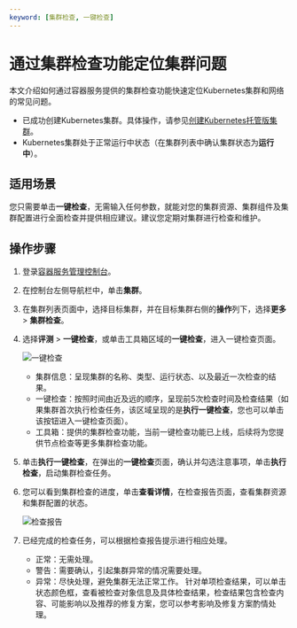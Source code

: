 ```yaml
---
keyword: [集群检查, 一键检查]
---
```


# 通过集群检查功能定位集群问题

本文介绍如何通过容器服务提供的集群检查功能快速定位Kubernetes集群和网络的常见问题。

-   已成功创建Kubernetes集群。具体操作，请参见[创建Kubernetes托管版集群](/cn.zh-CN/Kubernetes集群用户指南/集群/创建集群/创建Kubernetes托管版集群.md)。
-   Kubernetes集群处于正常运行中状态（在集群列表中确认集群状态为**运行中**）。

## 适用场景

您只需要单击**一键检查**，无需输入任何参数，就能对您的集群资源、集群组件及集群配置进行全面检查并提供相应建议。建议您定期对集群进行检查和维护。

## 操作步骤

1.  登录[容器服务管理控制台](https://cs.console.aliyun.com)。

2.  在控制台左侧导航栏中，单击**集群**。

3.  在集群列表页面中，选择目标集群，并在目标集群右侧的**操作**列下，选择**更多** \> **集群检查**。

4.  选择**评测** \> **一键检查**，或单击工具箱区域的**一键检查**，进入一键检查页面。

    ![一键检查](https://help-static-aliyun-doc.aliyuncs.com/assets/img/zh-CN/7127373261/p44809.png)

    -   集群信息：呈现集群的名称、类型、运行状态、以及最近一次检查的结果。
    -   一键检查：按照时间由近及远的顺序，呈现前5次检查时间及检查结果（如果集群首次执行检查任务，该区域呈现的是**执行一键检查**，您也可以单击该按钮进入一键检查页面）。
    -   工具箱：提供的集群检查功能，当前一键检查功能已上线，后续将为您提供节点检查等更多集群检查功能。
5.  单击**执行一键检查**，在弹出的**一键检查**页面，确认并勾选注意事项，单击**执行检查**，启动集群检查任务。

6.  您可以看到集群检查的进度，单击**查看详情**，在检查报告页面，查看集群资源和集群配置的状态。

    ![检查报告](https://help-static-aliyun-doc.aliyuncs.com/assets/img/zh-CN/1846373261/p44813.png)

7.  已经完成的检查任务，可以根据检查报告提示进行相应处理。

    -   正常：无需处理。
    -   警告：需要确认，引起集群异常的情况需要处理。
    -   异常：尽快处理，避免集群无法正常工作。
    针对单项检查结果，可以单击状态颜色框，查看被检查对象信息及具体检查结果，检查结果包含检查内容、可能影响以及推荐的修复方案，您可以参考影响及修复方案酌情处理。



